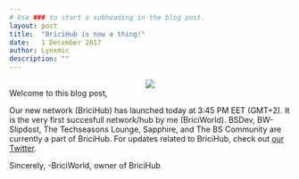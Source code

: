 ```yaml
---
# Use ### to start a subheading in the blog post.
layout: post
title:  "BriciHub is now a thing!"
date:   1 December 2017
author: Lynxmic
description: ""
---
```

<center><img style="max-width: 45%; height: auto;" src="http://lynxmic.github.io/img/postmedia/bricihub cover.jpg"></center>
Welcome to this blog post,

Our new network (BriciHub) has launched today at 3:45 PM EET (GMT+2). It is the very first succesfull network/hub by me (BriciWorld). BSDev, BW-Slipdost, The Techseasons Lounge, Sapphire, and The BS Community are currently a part of BriciHub. For updates related to BriciHub, check out [our Twitter][twitter].

Sincerely,
-BriciWorld, owner of BriciHub

[twitter]: https://twitter.com/BriciHub
